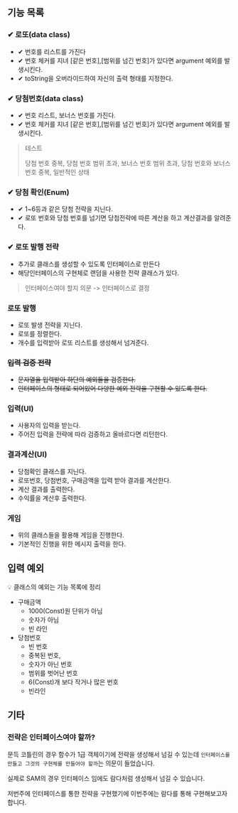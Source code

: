 ## 기능 목록

### ✔ 로또(data class)

- ✔ 번호를 리스트를 가진다
- ✔ 번호 체커를 지녀 [같은 번호],[범위를 넘긴 번호]가 있다면 argument 예외를 발생시킨다.
- ✔ toString을 오버라이드하여 자신의 출력 형태를 지정한다.

### ✔ 당첨번호(data class)

- ✔ 번호 리스트, 보너스 번호를 가진다.
- ✔ 번호 체커를 지녀 [같은 번호],[범위를 넘긴 번호]가 있다면 argument 예외를 발생시킨다.

> 테스트
>
>당첨 번호 중복, 당첨 번호 범위 초과, 보너스 번호 범위 초과, 당첨 번호와 보너스 번호 중복, 일반적인 상태
 

### ✔ 당첨 확인(Enum)

- ✔ 1~6등과 같은 당첨 전략을 지닌다.
- ✔ 로또 번호와 당첨 번호를 넘기면 당첨전략에 따른 계산을 하고 계산결과를 알려준다.

### ✔ 로또 발행 전략

- 추가로 클래스를 생성할 수 있도록 인터페이스로 만든다
- 해당인터페이스의 구현체로 랜덤을 사용한 전략 클래스가 있다.

> 인터페이스여야 할지 의문 -> 인터페이스로 결정

### 로또 발행

- 로또 발생 전략을 지닌다.
- 로또를 정렬한다.
- 개수를 입력받아 로또 리스트를 생성해서 넘겨준다.

### ~~입력 검증 전략~~

- ~~문자열을 입력받아 하단의 예외들을 검증한다.~~
- ~~인터페이스의 형태로 되어있어 다양한 예외 전략을 구현할 수 있도록 한다.~~

### 입력(UI)

- 사용자의 입력을 받는다.
- 주어진 입력을 전략에 따라 검증하고 올바르다면 리턴한다.

### 결과계산(UI)

- 당첨확인 클래스를 지닌다.
- 로또번호, 당첨번호, 구매금액을 입력 받아 결과를 계산한다.
- 계산 결과를 출력한다.
- 수익률을 계산후 출력한다.

### 게임

- 위의 클래스들을 활용해 게임을 진행한다.
- 기본적인 진행을 위한 메시지 출력을 한다.

## 입력 예외

💡 클래스의 예외는 기능 목록에 정리


- 구매금액
    - 1000(Const)원 단위가 아님
    - 숫자가 아님
    - 빈 라인
- 당첨번호
    - 빈 번호
    - 중복된 번호,
    - 숫자가 아닌 번호
    - 범위를 벗어난 번호
    - 6(Const)개 보다 작거나 많은 번호
    - 빈라인

## 기타
### 전략은 인터페이스여야 할까?
문득 코틀린의 경우 함수가 1급 객체이기에 전략을 생성해서 넘길 수 있는데 `인터페이스를 만들고 그것의 구현체를 만들어야 할까`는 의문이 들었습니다.

실제로 SAM의 경우 인터페이스 임에도 람다처럼 생성해서 넘길 수 있습니다.

저번주에 인터페이스를 통한 전략을 구현했기에 이번주에는 람다를 통해 구현해보고자 합니다.